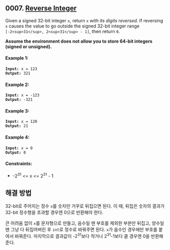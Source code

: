 ## 0007. [Reverse Integer](https://leetcode.com/problems/reverse-integer)

Given a signed 32-bit integer `x`, return `x` _with its digits reversed_. If reversing `x` causes the value to go outside the signed 32-bit integer range `[-2<sup>31</sup>, 2<sup>31</sup> - 1]`, then return `0`.

**Assume the environment does not allow you to store 64-bit integers (signed or unsigned).**

#### Example 1:

<pre><code><strong>Input:</strong> x = 123
<strong>Output:</strong> 321</code></pre>

#### Example 2:

<pre><code><strong>Input:</strong> x = -123
<strong>Output:</strong> -321</code></pre>

#### Example 3:

<pre><code><strong>Input:</strong> x = 120
<strong>Output:</strong> 21</code></pre>

#### Example 4:

<pre><code><strong>Input:</strong> x = 0
<strong>Output:</strong> 0</code></pre>

#### Constraints:

- -2<sup>31</sup> <= x <= 2<sup>31</sup> - 1

## 해결 방법

32-bit로 주어지는 정수 `x`를 숫자만 거꾸로 뒤집으면 된다. 이 때, 뒤집은 숫자의 결과가 32-bit 정수형을 초과할 경우엔 0으로 반환해야 한다.

큰 어려움 없이 `x`를 문자형으로 만들고, 음수일 땐 부호를 제외한 부분만 뒤집고, 양수일 땐 그냥 다 뒤집어버린 후 `int`로 정수로 바꿔주면 된다. `x`가 음수인 경우에만 부호를 붙여서 바꿔준다. 마지막으로 결과값이 -2<sup>31</sup>보다 작거나 2<sup>31</sup>-1보다 클 경우엔 0을 반환해 준다.
